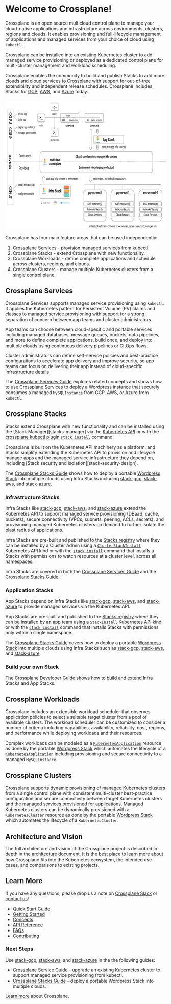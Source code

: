 # Welcome to Crossplane!

Crossplane is an open source multicloud control plane to manage your
cloud-native applications and infrastructure across environments, clusters,
regions and clouds. It enables provisioning and full-lifecycle management
 of applications and managed services from your choice of cloud using `kubectl`.

Crossplane can be installed into an existing Kubernetes cluster to add managed
service provisioning or deployed as a dedicated control plane for multi-cluster
management and workload scheduling.

Crossplane enables the community to build and publish Stacks to add more clouds
and cloud services to Crossplane with support for out-of-tree extensibility and
independent release schedules. Crossplane includes Stacks for [GCP][stack-gcp], 
[AWS][stack-aws], and [Azure][stack-azure] today.

<h4 align="center"><img src="media/crossplane-overview.png" alt="Crossplane"
height="400"></h4>

Crossplane has four main feature areas that can be used independently:
1. Crossplane Services - provision managed services from kubectl.
1. Crossplane Stacks - extend Crossplane with new functionality.
1. Crossplane Workloads - define complete applications and schedule across
   clusters, regions, and clouds.
1. Crossplane Clusters - manage multiple Kubernetes clusters from a single
   control plane.

## Crossplane Services 
Crossplane Services supports managed service provisioning
using `kubectl`. It applies the Kubernetes pattern for Persistent Volume (PV)
claims and classes to managed service provisioning with support for a strong
separation of concern between app teams and cluster administrators. 

App teams can choose between cloud-specific and portable services including
managed databases, message queues, buckets, data pipelines, and more to define
complete applications, build once, and deploy into multiple clouds using
continuous delivery pipelines or GitOps flows. 

Cluster administrators can define self-service policies and best-practice
configurations to accelerate app delivery and improve security, so app teams can
focus on delivering their app instead of cloud-specific infrastructure details.

The [Crossplane Services Guide][services-user-guide] explores related concepts and
shows how to use Crossplane Services to deploy a Wordpress instance that
securely consumes a managed `MySQLInstance` from GCP, AWS, or Azure from
`kubectl`.

## Crossplane Stacks
Stacks extend Crossplane with new functionality and can be
installed using the [Stack
Manager][stacks-manager]
via the [Kubernetes
API][stack-install-docs]
or with the [crossplane kubectl
plugin][crossplane-cli] [`stack install`][crossplane-cli-usage] command.

Crossplane is built on the Kubernetes API machinery as a platform, and Stacks
simplify extending the Kubernetes API to provision and lifecycle manage apps and
the managed service infrastructure they depend on, including [Stack security and
isolation][stack-security-design].

The [Crossplane Stacks Guide][stack-user-guide] shows how to deploy a portable [Wordpress Stack][stack-wordpress-registry]
into multiple clouds using Infra Stacks including
[stack-gcp][stack-gcp], [stack-aws][stack-aws], and [stack-azure][stack-azure].

### Infrastructure Stacks 
Infra Stacks like [stack-gcp][stack-gcp], [stack-aws][stack-aws], and [stack-azure][stack-azure] 
extend the Kubernetes API to support managed service provisioning (DBaaS, cache, buckets), secure
connectivity (VPCs, subnets, peering, ACLs, secrets), and provisioning managed
Kubernetes clusters on demand to further isolate the blast radius of applications. 

Infra Stacks are pre-built and published to the [Stacks
registry][stack-registry] where they can
be installed by a Cluster Admin using a
[`ClusterStackInstall`][stack-install-docs]
Kubernetes API kind or with the [`stack
install`][crossplane-cli-usage] command that
installs a Stacks with permissions to watch resources at a cluster level, across
all namespaces.

Infra Stacks are covered in both the [Crossplane Services
Guide][services-user-guide] and the
[Crossplane Stacks Guide][stack-user-guide].

### Application Stacks 
App Stacks depend on Infra Stacks like
[stack-gcp][stack-gcp], [stack-aws][stack-aws], and [stack-azure][stack-azure]
to provide managed services via the Kubernetes API.

App Stacks are pre-built and published to the [Stacks
registry][stack-registry] where they can
be installed by an app team using a
[`StackInstall`][stack-install-docs]
Kubernetes API kind or with the [`stack
install`][crossplane-cli-usage] command that
installs Stacks with permissions only within a single namespace.

The [Crossplane Stacks Guide][stack-user-guide] covers how to deploy a portable 
[Wordpress Stack][stack-wordpress] into multiple clouds using Infra Stacks such
as [stack-gcp][stack-gcp], [stack-aws][stack-aws], and [stack-azure][stack-azure].

### Build your own Stack 
The [Crossplane Developer Guide][stack-developer-guide] shows how to
build and extend Infra Stacks and App Stacks. 

## Crossplane Workloads 
Crossplane includes an extensible workload scheduler that observes application 
policies to select a suitable target cluster from a pool of available clusters. 
The workload scheduler can be customized to consider a number of criteria including 
capabilities, availability, reliability, cost, regions, and performance while 
deploying workloads and their resources.

Complex workloads can be modeled as a
[`KubernetesApplication`][k8s-app-design]
resource as done by the portable [Wordpress Stack][stack-wordpress] which
automates the lifecycle of a
[`KubernetesApplication`][k8s-app-design]
including provisioning and secure connectivity to a managed `MySQLInstance`.

## Crossplane Clusters 
Crossplane supports dynamic provisioning of managed
Kubernetes clusters from a single control plane with consistent multi-cluster
best-practice configuration and secure connectivity between target Kubernetes
clusters and the managed services provisioned for applications. Managed
Kubernetes clusters can be dynamically provisioned with a `KubernetesCluster`
resource as done by the portable [Wordpress Stack][stack-wordpress] which
automates the lifecycle of a `KubernetesCluster`.

## Architecture and Vision

The full architecture and vision of the Crossplane project is described in depth
in the [architecture document][arch-doc].
It is the best place to learn more about how Crossplane fits into the Kubernetes
ecosystem, the intended use cases, and comparisons to existing projects.

## Learn More
If you have any questions, please drop us a note on [Crossplane Slack][join-crossplane-slack] or [contact us][contact-us]!

* [Quick Start Guide](quick-start.md)
* [Getting Started](getting-started.md)
* [Concepts](concepts.md)
* [API Reference](api.md)
* [FAQs](faqs.md)
* [Contributing](contributing.md)

### Next Steps
Use [stack-gcp][stack-gcp], [stack-aws][stack-aws], and [stack-azure][stack-azure] in the the following guides:
* [Crossplane Service Guide][services-user-guide] - upgrade an existing Kubernetes cluster
  to support managed service provisioning from kubectl.
* [Crossplane Stacks Guide][stack-user-guide] - deploy a portable Wordpress Stack into
  multiple clouds.

[Learn more][learn-more] about Crossplane.

<!-- Named links -->
[services-user-guide]: services-guide.md
[stack-user-guide]: stacks-guide.md
[stack-developer-guide]: developer-guide.md
[stack-manager]: https://github.com/crossplaneio/crossplane/blob/master/design/design-doc-stacks.md#terminology
[crossplane-cli]: https://github.com/crossplaneio/crossplane-cli
[crossplane-cli-usage]: https://github.com/crossplaneio/crossplane-cli#usage
[stack-sercurity-design]: https://github.com/crossplaneio/crossplane/blob/master/design/one-pager-stacks-security-isolation.md

[stack-wordpress-registry]: https://hub.docker.com/r/crossplane/sample-stack-wordpress
[stack-wordpress]: https://github.com/crossplaneio/sample-stack-wordpress

[stack-gcp]: https://github.com/crossplaneio/stack-gcp
[stack-aws]: https://github.com/crossplaneio/stack-aws
[stack-azure]: https://github.com/crossplaneio/stack-azure
[stack-registry]: https://hub.docker.com/search?q=crossplane&type=image
[stack-install-docs]: https://github.com/crossplaneio/crossplane/blob/master/design/design-doc-stacks.md#installation-flow

[k8s-app-design]: https://github.com/crossplaneio/crossplane/blob/master/design/design-doc-complex-workloads.md#design

[arch-doc]: https://docs.google.com/document/d/1whncqdUeU2cATGEJhHvzXWC9xdK29Er45NJeoemxebo/edit?usp=sharing

[contact-us]: https://github.com/crossplaneio/crossplane#contact
[join-crossplane-slack]: https://slack.crossplane.io
[learn-more]: learn-more.md

